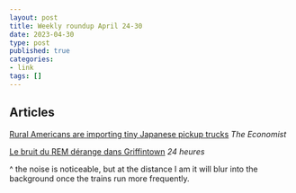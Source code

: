 ```yaml
---
layout: post
title: Weekly roundup April 24-30
date: 2023-04-30
type: post
published: true
categories:
- link
tags: []
---
```


## Articles

[Rural Americans are importing tiny Japanese pickup trucks](https://www.economist.com/united-states/2023/04/20/rural-americans-are-importing-tiny-japanese-pickup-trucks "Rural Americans are importing tiny Japanese pickup trucks") *The Economist*

[Le bruit du REM dérange dans Griffintown](https://www.24heures.ca/2023/04/26/le-bruit-du-rem-derange-dans-griffintown "Le bruit du REM dérange dans Griffintown") *24 heures*

^ the noise is noticeable, but at the distance I am it will blur into the background once the trains run more frequently.

